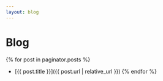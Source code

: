 ```yaml
---
layout: blog
---
```


# Blog

{% for post in paginator.posts %}
  - [{{ post.title }}]({{ post.url | relative_url }})
{% endfor %}
